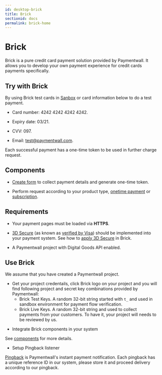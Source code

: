 ```yaml
---
id: desktop-brick
title: Brick
sectionid: docs
permalink: brick-home
---
```

# Brick

<div id="payment-form-container">
</div>
<script src="https://api.paymentwall.com/brick/brick.1.4.js"></script>
<script type="text/javascript">
	var brick = new Brick({
		public_key: 't_a93db6bffafdda5c57ab48296fdbba',
		amount: 0.99,
		currency: 'USD',
		container: 'payment-form-container',
		action: 'http://testbed1.stuffio.com/bricktest/brick-doc.php',
		form: {
			merchant: 'Your store',
			product: 'Your goods name',
			pay_button: 'Pay',
			zip: true
		}
	});

	brick.showPaymentForm(function(data) {

	}, function(errors) {
    // handle errors
	});
</script>

Brick is a pure credit card payment solution provided by Paymentwall. It allows you to develop your own payment experience for credit cards payments specifically.

## Try with Brick

By using Brick test cards in [Sanbox](/brick/sandbox) or card information below to do a test payment.

* Card number: 4242 4242 4242 4242.

* Expiry date: 03/21.

* CVV: 097.

* Email: test@paymentwall.com.

Each successful payment has a one-time token to be used in further charge request.

## Components

* [Create form](/brick/create-form) to collect payment details and generate one-time token. 

* Perform request according to your product type, [onetime payment](/brick/charge) or [subscription](/brick/subscription).

## Requirements

* Your payment pages must be loaded via **HTTPS**.

* [3D Secure](http://www.mastercard.com/gateway/implementation_guides/3D-Secure.html) (as known as [verified by Visa](https://www.visaeurope.com/making-payments/verified-by-visa/)) should be implemented into your payment system. See how to [apply 3D Secure](/brick/3dSecure) in Brick.

* A Paymentwall project with Digital Goods API enabled.

## Use Brick

We assume that you have created a Paymentwall project.

+ Get your project credentails, click Brick logo on your project and you will find following project and secret key combinations provided by Paymentwall:
	- Brick Test Keys. A random 32-bit string started with ```t_``` and used in sandbox environment for payment flow verification.
	- Brick Live Keys. A random 32-bit string and used to collect payments from your customers. To have it, your project will needs to be reviewed by us.

* Integrate Brick components in your system

See [components](#components) for more details.

* Setup Pingback listener

[Pingback](/default-pingback) is Paymentwall's instant payment notification. Each pingback has a unique reference ID in our system, please store it and proceed delivery according to our pingback.


